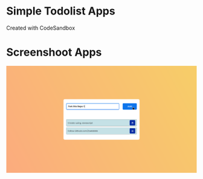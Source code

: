 # Simple Todolist Apps

Created with CodeSandbox

# Screenshoot Apps

![Todoapps](https://github.com/zoelabbb/todolist/blob/main/assets/img/todoscriptlist.png)
